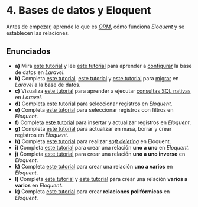 # 4. Bases de datos y Eloquent
Antes de empezar, aprende lo que es [*ORM*](https://en.wikipedia.org/wiki/Object%E2%80%93relational_mapping), cómo funciona *Eloquent* y se establecen las relaciones.

## Enunciados
- **a)** Mira [este tutorial](https://www.youtube.com/watch?v=V5WaW5VaWFY&list=PLU8oAlHdN5Bk-qkvjER90g2c_jVmpAHBh&index=16) y lee [este tutorial](https://milq.github.io/cursos/dwes/ud/3/laravel/3.html) para aprender a [configurar](https://laravel.com/docs/database#configuration) la base de datos en *Laravel*.
- **b)** Completa [este tutorial](https://www.youtube.com/watch?v=5rc3fnYGV3Y&list=PLU8oAlHdN5Bk-qkvjER90g2c_jVmpAHBh&index=17), [este tutorial](https://www.youtube.com/watch?v=N5NX02arKaQ&list=PLU8oAlHdN5Bk-qkvjER90g2c_jVmpAHBh&index=18) y [este tutorial](https://www.youtube.com/watch?v=XrNlp_VqtF0&list=PLU8oAlHdN5Bk-qkvjER90g2c_jVmpAHBh&index=19) para [migrar](https://laravel.com/docs/migrations) en *Laravel* a la base de datos.
- **c)** Visualiza [este tutorial](https://www.youtube.com/watch?v=2OjJuC26YSs&list=PLU8oAlHdN5Bk-qkvjER90g2c_jVmpAHBh&index=20) para aprender a ejecutar [consultas SQL nativas](https://laravel.com/docs/database#running-queries) en *Laravel*.
- **d)** Completa [este tutorial](https://www.youtube.com/watch?v=LHJjFZsd5Iw&list=PLU8oAlHdN5Bk-qkvjER90g2c_jVmpAHBh&index=21) para seleccionar registros en *Eloquent*.
- **e)** Completa [este tutorial](https://www.youtube.com/watch?v=5z32fnHc4X8&list=PLU8oAlHdN5Bk-qkvjER90g2c_jVmpAHBh&index=22) para seleccionar registros con filtros en *Eloquent*.
- **f)** Completa [este tutorial](https://www.youtube.com/watch?v=8hD_C5BMra0&list=PLU8oAlHdN5Bk-qkvjER90g2c_jVmpAHBh&index=23) para insertar y actualizar registros en *Eloquent*.
- **g)** Completa [este tutorial](https://www.youtube.com/watch?v=N8_FAnCQ5Cs&list=PLU8oAlHdN5Bk-qkvjER90g2c_jVmpAHBh&index=24) para actualizar en masa, borrar y crear registros en *Eloquent*.
- **h)** Completa [este tutorial](https://www.youtube.com/watch?v=Cn5fUt7l4mk&list=PLU8oAlHdN5Bk-qkvjER90g2c_jVmpAHBh&index=25) para realizar [*soft deleting*](https://laravel.com/docs/eloquent#soft-deleting) en Eloquent.
- **i)** Completa [este tutorial](https://www.youtube.com/watch?v=DkxHCVGkpwE&list=PLU8oAlHdN5Bk-qkvjER90g2c_jVmpAHBh&index=26) para crear una relación **uno a uno** en *Eloquent*.
- **j)** Completa [este tutorial](https://www.youtube.com/watch?v=reUaUQKP0bA&list=PLU8oAlHdN5Bk-qkvjER90g2c_jVmpAHBh&index=27) para crear una relación **uno a uno inverso** en *Eloquent*.
- **k)** Completa [este tutorial](https://www.youtube.com/watch?v=w02iIRjyZ28&list=PLU8oAlHdN5Bk-qkvjER90g2c_jVmpAHBh&index=28) para crear una relación **uno a varios** en *Eloquent*.
- **l)** Completa [este tutorial](https://www.youtube.com/watch?v=GzCsNH29KtE&list=PLU8oAlHdN5Bk-qkvjER90g2c_jVmpAHBh&index=29) y [este tutorial](https://www.youtube.com/watch?v=Dge5VipF4RM&list=PLU8oAlHdN5Bk-qkvjER90g2c_jVmpAHBh&index=30) para crear una relación **varios a varios** en *Eloquent*.
- **k)** Completa [este tutorial](https://www.youtube.com/watch?v=tcjY_tZg6fc&list=PLU8oAlHdN5Bk-qkvjER90g2c_jVmpAHBh&index=31) para crear **relaciones polifórmicas** en *Eloquent*.